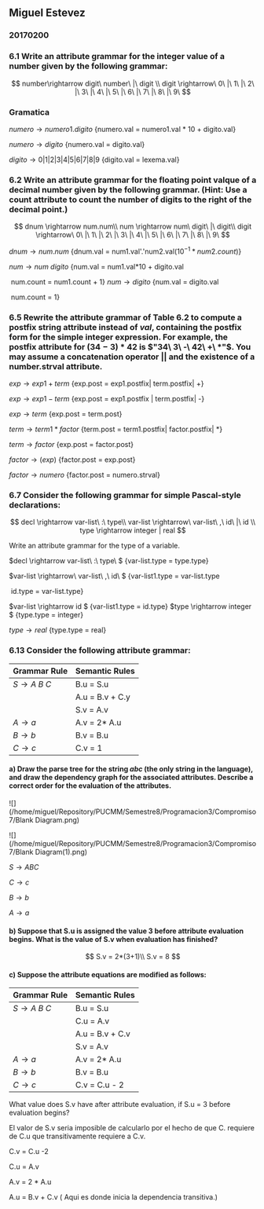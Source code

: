 ## Miguel Estevez 

### 20170200

### 6.1 Write an attribute grammar for the integer value of a number given by the following grammar:

$$
number\rightarrow digit\ number\ |\ digit \\
digit \rightarrow\ 0\ |\ 1\ |\ 2\ |\ 3\ |\ 4\ |\ 5\ |\ 6\ |\ 7\ |\ 8\ |\ 9\
$$

### Gramatica

$numero \rightarrow numero1.digito$						{numero.val = numero1.val * 10 + digito.val}

$numero \rightarrow digito$ 										{numero.val = digito.val}

$digito \rightarrow 0|1|2|3|4|5|6|7|8|9$							{digito.val = lexema.val}





### 6.2 Write an attribute grammar for the floating point valque of a decimal number given by the following grammar. (Hint: Use a count attribute to count the number of digits to the right of the decimal point.)

$$
dnum \rightarrow num.num\\
num \rightarrow num\ digit\ |\ digit\\
digit \rightarrow\ 0\ |\ 1\ |\ 2\ |\ 3\ |\ 4\ |\ 5\ |\ 6\ |\ 7\ |\ 8\ |\ 9\
$$

$dnum \rightarrow num.num$														{dnum.val = num1.val'.'num2.val($10^{-1}*num2.count$)}

$num \rightarrow num\ digito$														{num.val = num1.val*10 + digito.val

​																								num.count = num1.count + 1}
$num \rightarrow digito$																	{num.val = digito.val

​																								num.count = 1}

### 6.5 Rewrite the attribute grammar of Table 6.2 to compute a postfix string attribute instead of _val_, containing the postfix form for the simple integer expression. For example, the postfix attribute for $(34 - 3)*42$ is $"34\ 3\ -\ 42\ +\ *"$. You may assume a concatenation operator $||$ and the existence of a **number**.strval attribute.

$exp\rightarrow exp1 + term$																			{exp.post = exp1.postfix| term.postfix| +}

$exp \rightarrow exp1 - term$																			{exp.post = exp1.postfix | term.postfix| -}

$exp \rightarrow term$																						{exp.post = term.post}

$term \rightarrow term1 * factor$																	{term.post = term1.postfix| factor.postfix| *}

$term \rightarrow factor$																					{exp.post = factor.post}

$factor \rightarrow (exp)$																					{factor.post = exp.post}

$factor \rightarrow numero$																				{factor.post = numero.strval}

### 6.7 Consider the following grammar for simple Pascal-style declarations:

$$
decl \rightarrow var-list\ :\ type\\
var-list \rightarrow\ var-list\ ,\ id\ |\ id \\
type \rightarrow integer | real
$$

Write an attribute grammar for the type of a variable.

$decl \rightarrow var-list\ :\ type\ $																							{var-list.type = type.type}

$var-list \rightarrow\ var-list\ ,\ id\ $																						{var-list1.type = var-list.type

​																																				id.type = var-list.type}

$var-list \rightarrow id $																												{var-list1.type = id.type}
$type \rightarrow integer $																												{type.type = integer}

$type \rightarrow real$																														{type.type = real}

### 6.13 Consider the following attribute grammar:

| Grammar Rule           | Semantic Rules  |
| ---------------------- | --------------- |
| $S\rightarrow A\ B\ C$ | B.u = S.u       |
|                        | A.u = B.v + C.y |
|                        | S.v = A.v       |
| $A \rightarrow a$      | A.v = 2* A.u    |
| $B \rightarrow b$      | B.v = B.u       |
| $C \rightarrow c$      | C.v = 1         |



#### a) Draw the parse tree for the string _abc_ (the only string in the language), and draw the dependency graph for the associated attributes. Describe a correct order for the evaluation of the attributes.

![](/home/miguel/Repository/PUCMM/Semestre8/Programacion3/Compromiso7/Blank Diagram.png)

![](/home/miguel/Repository/PUCMM/Semestre8/Programacion3/Compromiso7/Blank Diagram(1).png)

$S\rightarrow ABC$

$C \rightarrow c$

$B \rightarrow b$

$A \rightarrow a$

#### b) Suppose that S.u is assigned the value 3 before attribute evaluation begins. What is the value of S.v when evaluation has finished?

$$
S.v = 2*(3+1)\\
S.v = 8
$$



#### c) Suppose the attribute equations are modified as follows:

| Grammar Rule           | Semantic Rules  |
| ---------------------- | --------------- |
| $S\rightarrow A\ B\ C$ | B.u = S.u       |
|                        | C.u = A.v       |
|                        | A.u = B.v + C.v |
|                        | S.v = A.v       |
| $A \rightarrow a$      | A.v = 2* A.u    |
| $B \rightarrow b$      | B.v = B.u       |
| $C \rightarrow c$      | C.v = C.u - 2   |

What value does S.v have after attribute evaluation, if S.u = 3 before evaluation begins?

El valor de S.v seria imposible de calcularlo por el hecho de que C. requiere de C.u que transitivamente requiere a C.v.

C.v = C.u -2

C.u = A.v

A.v = 2 * A.u

A.u = B.v + C.v ( Aqui es donde inicia la dependencia transitiva.)



